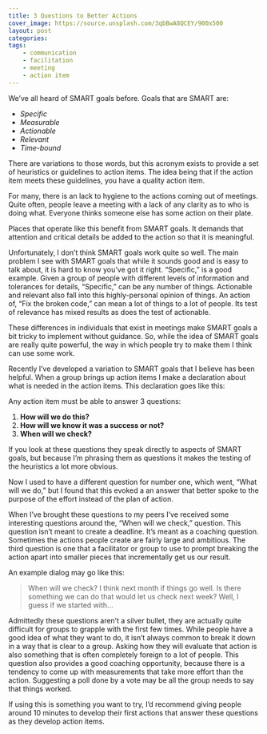 ```yaml
---
title: 3 Questions to Better Actions
cover_image: https://source.unsplash.com/3qbBwA8QCEY/900x500
layout: post
categories:
tags:
    - communication
    - facilitation
    - meeting
    - action item
---
```


We’ve all heard of SMART goals before. Goals that are SMART are:

- *Specific*
- *Measurable*
- *Actionable*
- *Relevant*
- *Time-bound*

There are variations to those words, but this acronym exists to provide a set of heuristics or guidelines to action items. The idea being that if the action item meets these guidelines, you have a quality action item.

For many, there is an lack to hygiene to the actions coming out of meetings. Quite often, people leave a meeting with a lack of any clarity as to who is doing what. Everyone thinks someone else has some action on their plate.

Places that operate like this benefit from SMART goals. It demands that attention and critical details be added to the action so that it is meaningful.

Unfortunately, I don’t think SMART goals work quite so well. The main problem I see with SMART goals that while it sounds good and is easy to talk about, it is hard to know you’ve got it right. “Specific,” is a good example. Given a group of people with different levels of information and tolerances for details, “Specific,” can be any number of things. Actionable and relevant also fall into this highly-personal opinion of things.  An action of, “Fix the broken code,” can mean a lot of things to a lot of people. Its test of relevance has mixed results as does the test of actionable.

These differences in individuals that exist in meetings make SMART goals a bit tricky to implement without guidance. So, while the idea of SMART goals are really quite powerful, the way in which people try to make them I think can use some work.

Recently I’ve developed a variation to SMART goals that I believe has been helpful. When a group brings up action items I make a declaration about what is needed in the action items. This declaration goes like this:

Any action item must be able to answer 3 questions:

1. **How will we do this?**
2. **How will we know it was a success or not?**
3. **When will we check?**

If you look at these questions they speak directly to aspects of SMART goals, but because I’m phrasing them as questions it makes the testing of the heuristics a lot more obvious.

Now I used to have a different question for number one, which went, “What will we do,” but I found that this evoked a an answer that better spoke to the purpose of the effort instead of the plan of action.

When I’ve brought these questions to my peers I’ve received some interesting questions around the, “When will we check,” question. This question isn’t meant to create a deadline. It’s meant as a coaching question. Sometimes the actions people create are fairly large and ambitious. The third question is one that a facilitator or group to use to prompt breaking the action apart into smaller pieces that incrementally get us our result.

An example dialog may go like this:

>When will we check?
>I think next month if things go well.
>Is there something we can do that would let us check next week?
>Well, I guess if we started with...

Admittedly these questions aren’t a silver bullet, they are actually quite difficult for groups to grapple with the first few times. While people have a good idea of what they want to do, it isn’t always common to break it down in a way that is clear to a group. Asking how they will evaluate that action is also something that is often completely foreign to a lot of people. This question also provides a good coaching opportunity, because there is a tendency to come up with measurements that take more effort than the action. Suggesting a poll done by a vote may be all the group needs to say that things worked.

If using this is something you want to try, I’d recommend giving people around 10 minutes to develop their first actions that answer these questions as they develop action items.
